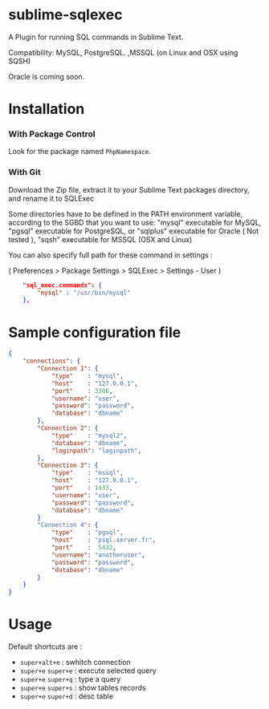sublime-sqlexec
===============

A Plugin for running SQL commands in Sublime Text.

Compatibility: MySQL, PostgreSQL. ,MSSQL (on Linux and OSX using SQSH)

Oracle is coming soon.

# Installation

### With Package Control ###

Look for the package named `PhpNamespace`.

### With Git ###

Download the Zip file, extract it to your Sublime Text packages directory, and rename it to SQLExec

Some directories have to be defined in the PATH environment variable, according to the SGBD that you want to use: "mysql" executable for MySQL, "pgsql" executable for PostgreSQL, or "sqlplus" executable for Oracle ( Not tested ), "sqsh" executable for MSSQL (OSX and Linux)

You can also specify full path for these command in settings :

( Preferences > Package Settings > SQLExec > Settings - User )

```json
    "sql_exec.commands": {
        "mysql" : "/usr/bin/mysql"
    },

```

# Sample configuration file
```json
{
    "connections": {
        "Connection 1": {
            "type"    : "mysql",
            "host"    : "127.0.0.1",
            "port"    : 3306,
            "username": "user",
            "password": "password",
            "database": "dbname"
        },
        "Connection 2": {
            "type"    : "mysql2",
            "database": "dbname",
            "loginpath": "loginpath",
        },
        "Connection 3": {
            "type"    : "mssql",
            "host"    : "127.0.0.1",
            "port"    : 1433,
            "username": "user",
            "password": "password",
            "database": "dbname"
        }
        "Connection 4": {
            "type"    : "pgsql",
            "host"    : "psql.server.fr",
            "port"    :  5432,
            "username": "anotheruser",
            "password": "password",
            "database": "dbname"
        }
    }
}
```
# Usage
Default shortcuts are :
- `super+alt+e` : swhitch connection
- `super+e` `super+e` : execute selected query
- `super+e` `super+q` : type a query
- `super+e` `super+s` : show tables records
- `super+e` `super+d` : desc table

